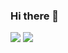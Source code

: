 
### Hi there 👋

![](https://img.shields.io/twitter/follow/fidele000?label=Fidele%20K.Cyisa&style=social) ![](https://img.shields.io/badge/Email-itfidele%40gmail.com-red)




<!--
**fidele000/fidele000** is a ✨ _special_ ✨ repository because its `README.md` (this file) appears on your GitHub profile.

Here are some ideas to get you started:

- 🔭 I’m currently working on ...
- 🌱 I’m currently learning ...
- 👯 I’m looking to collaborate on ...
- 🤔 I’m looking for help with ...
- 💬 Ask me about ...
- 📫 How to reach me: ...
- 😄 Pronouns: ...
- ⚡ Fun fact: ...
-->
